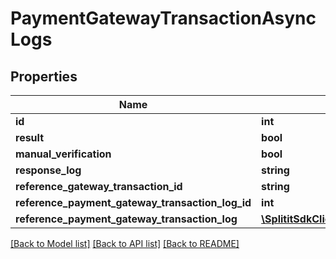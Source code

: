 # PaymentGatewayTransactionAsyncLogs

## Properties
Name | Type | Description | Notes
------------ | ------------- | ------------- | -------------
**id** | **int** |  | 
**result** | **bool** |  | 
**manual_verification** | **bool** |  | 
**response_log** | **string** |  | [optional] 
**reference_gateway_transaction_id** | **string** |  | [optional] 
**reference_payment_gateway_transaction_log_id** | **int** |  | [optional] 
**reference_payment_gateway_transaction_log** | [**\SplititSdkClient\Model\PaymentGatewayTransactionLogs**](PaymentGatewayTransactionLogs.md) |  | [optional] 

[[Back to Model list]](../README.md#documentation-for-models) [[Back to API list]](../README.md#documentation-for-api-endpoints) [[Back to README]](../README.md)


